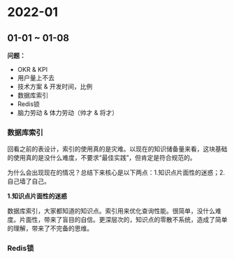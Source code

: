 # 2022-01

## 01-01 ~ 01-08

**问题：**

* OKR & KPI
* 用户量上不去
* 技术方案 & 开发时间，比例
* 数据库索引
* Redis锁
* 脑力劳动 & 体力劳动（帅才 & 将才）

### 数据库索引

回看之前的表设计，索引的使用真的是灾难。以现在的知识储备量来看，这块基础的使用真的是没什么难度，不要求“最佳实践”，但肯定是符合规范的。

为什么会出现现在的情况？总结下来核心是以下两点：1.知识点片面性的迷惑；2.自己墙了自己。

**1.知识点片面性的迷惑**

数据库索引，大家都知道的知识点。索引用来优化查询性能。很简单，没什么难度。片面性，带来了盲目的自信。更深层次的，知识点的零散不系统，造成了简单的理解，带来了不完备的思维。

### Redis锁

